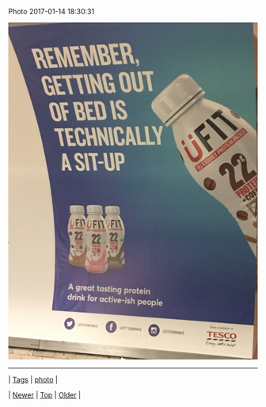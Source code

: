 <!--
title: Photo 2017-01-14 18
date: 2020-06-28T15:27:00.149Z
tags: photo
-->


Photo 2017-01-14 18:30:31

![](155859252648-0.jpg)

<!--BOTTOM-POST-NAVIGATION-->
---

| [Tags](tags.md) | [photo](tag-photo.md) |

| [Newer](155850503453.md) | [Top](index.md) | [Older](155938927664.md) |